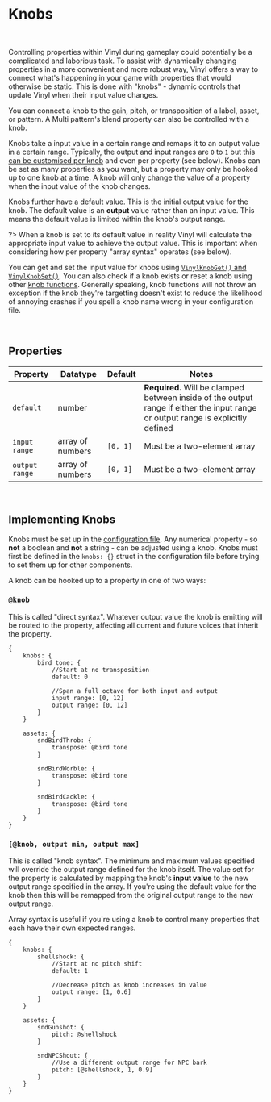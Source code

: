 # Knobs

&nbsp;

Controlling properties within Vinyl during gameplay could potentially be a complicated and laborious task. To assist with dynamically changing properties in a more convenient and more robust way, Vinyl offers a way to connect what's happening in your game with properties that would otherwise be static. This is done with "knobs" - dynamic controls that update Vinyl when their input value changes.

You can connect a knob to the gain, pitch, or transposition of a label, asset, or pattern. A Multi pattern's blend property can also be controlled with a knob.

Knobs take a input value in a certain range and remaps it to an output value in a certain range. Typically, the output and input ranges are `0` to `1` but this [can be customised per knob](Config-File) and even per property (see below). Knobs can be set as many properties as you want, but a property may only be hooked up to one knob at a time. A knob will only change the value of a property when the input value of the knob changes.

Knobs further have a default value. This is the initial output value for the knob. The default value is an **output** value rather than an input value. This means the default value is limited within the knob's output range.

?> When a knob is set to its default value in reality Vinyl will calculate the appropriate input value to achieve the output value. This is important when considering how per property "array syntax" operates (see below).

You can get and set the input value for knobs using [`VinylKnobGet()` and `VinylKnobSet()`](Knob-Functions). You can also check if a knob exists or reset a knob using other [knob functions](Knob-Functions). Generally speaking, knob functions will not throw an exception if the knob they're targetting doesn't exist to reduce the likelihood of annoying crashes if you spell a knob name wrong in your configuration file.

&nbsp;

## Properties

|Property      |Datatype        |Default |Notes                                                                                                                           |
|--------------|----------------|--------|--------------------------------------------------------------------------------------------------------------------------------|
|`default`     |number          |        |**Required.** Will be clamped between inside of the output range if either the input range or output range is explicitly defined|
|`input range` |array of numbers|`[0, 1]`|Must be a two-element array                                                                                                     |
|`output range`|array of numbers|`[0, 1]`|Must be a two-element array                                                                                                     |

&nbsp;

## Implementing Knobs

Knobs must be set up in the [configuration file](Config-File). Any numerical property - so **not** a boolean and **not** a string - can be adjusted using a knob. Knobs must first be defined in the `knobs: {}` struct in the configuration file before trying to set them up for other components.

A knob can be hooked up to a property in one of two ways:

### `@knob`

This is called "direct syntax". Whatever output value the knob is emitting will be routed to the property, affecting all current and future voices that inherit the property.

```
{
	knobs: {
		bird tone: {
			//Start at no transposition
			default: 0

			//Span a full octave for both input and output
			input range: [0, 12]
			output range: [0, 12]
		}
	}

	assets: {
		sndBirdThrob: {
			transpose: @bird tone
		}

		sndBirdWorble: {
			transpose: @bird tone
		}

		sndBirdCackle: {
			transpose: @bird tone
		}
	}
}
```

### `[@knob, output min, output max]`

This is called "knob syntax". The minimum and maximum values specified will override the output range defined for the knob itself. The value set for the property is calculated by mapping the knob's **input value** to the new output range specified in the array. If you're using the default value for the knob then this will be remapped from the original output range to the new output range.

Array syntax is useful if you're using a knob to control many properties that each have their own expected ranges.

```
{
	knobs: {
		shellshock: {
			//Start at no pitch shift
			default: 1

			//Decrease pitch as knob increases in value
			output range: [1, 0.6]
		}
	}

	assets: {
		sndGunshot: {
			pitch: @shellshock
		}

		sndNPCShout: {
			//Use a different output range for NPC bark
			pitch: [@shellshock, 1, 0.9]
		}
	}
}
```
